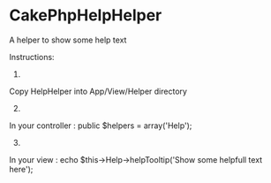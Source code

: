# CakePhpHelpHelper
A helper to show some help text

Instructions:

1.
Copy HelpHelper into App/View/Helper directory

2.
In your controller :
	public $helpers = array('Help');
	
3.
In your view :
	echo $this->Help->helpTooltip('Show some helpfull text here');
